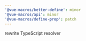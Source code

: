 ```yaml
---
'@vue-macros/better-define': minor
'@vue-macros/api': minor
'@vue-macros/define-prop': patch
---
```


rewrite TypeScript resolver
